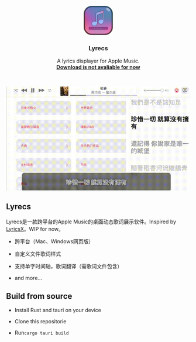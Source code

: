 <p align="center">
  <img src="./static/icon.png" width="80">
</p>
<h3 align="center">Lyrecs</h3>
<p align="center">
  A lyrics displayer for Apple Music.
  <br/>
  <a href="https://github.com/aizcutei/lyrecs/releases"><b>Download is not avaliable for now</b></a>
</p>
<br/>

![Screenshot](./static/sc.gif)

## Lyrecs

Lyrecs是一款跨平台的Apple Music的桌面动态歌词展示软件。Inspired by [LyricsX](https://github.com/ddddxxx/LyricsX)。WIP for now。

- 跨平台（Mac、Windows网页版）

- 自定义文件歌词样式

- 支持单字时间轴，歌词翻译（需歌词文件包含）

- and more...

## Build from source

- Install Rust and tauri on your device

- Clone this repositorie

- Run`cargo tauri build`